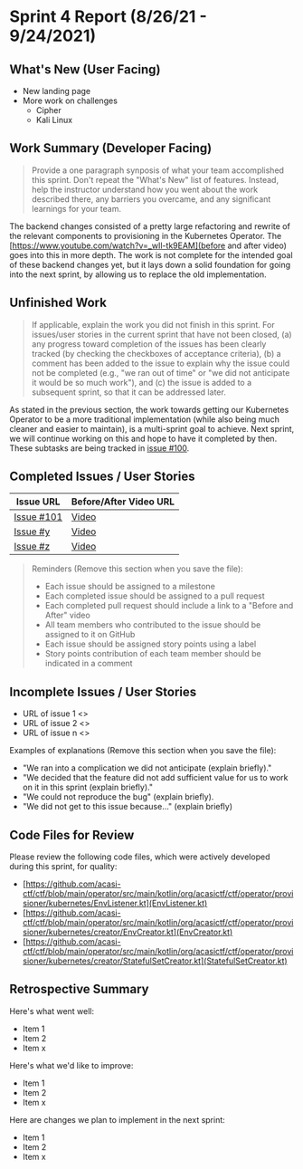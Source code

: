 # Sprint 4 Report (8/26/21 - 9/24/2021)

## What's New (User Facing)
* New landing page
* More work on challenges
  * Cipher
  * Kali Linux

## Work Summary (Developer Facing)
> Provide a one paragraph synposis of what your team accomplished this sprint. Don't repeat the "What's New" list of features. Instead, help the instructor understand how you went about the work described there, any barriers you overcame, and any significant learnings for your team.

The backend changes consisted of a pretty large refactoring and rewrite of the relevant components to provisioning in
the Kubernetes Operator. The [https://www.youtube.com/watch?v=_wIl-tk9EAM](before and after video) goes into this in
more depth. The work is not complete for the intended goal of these backend changes yet, but it lays down a solid
foundation for going into the next sprint, by allowing us to replace the old implementation.

## Unfinished Work
> If applicable, explain the work you did not finish in this sprint. For issues/user stories in the current sprint that
> have not been closed, (a) any progress toward completion of the issues has been clearly tracked (by checking the checkboxes
> of acceptance criteria), (b) a comment has been added to the issue to explain why the issue could not be completed
> (e.g., "we ran out of time" or "we did not anticipate it would be so much work"), and (c) the issue is added to a subsequent
> sprint, so that it can be addressed later.

As stated in the previous section, the work towards getting our Kubernetes Operator to be a more traditional
implementation (while also being much cleaner and easier to maintain), is a multi-sprint goal to achieve.
Next sprint, we will continue working on this and hope to have it completed by then. These subtasks are
being tracked in [issue #100](https://github.com/acasi-ctf/ctf/issues/100).

## Completed Issues / User Stories
|Issue URL | Before/After Video URL|
|----------|-----------------------|
|[Issue #101](https://github.com/acasi-ctf/ctf/issues/101) | [Video](https://www.youtube.com/watch?v=_wIl-tk9EAM)
|[Issue #y](https://github.com/your_repo/file_extension)   | [Video](https://youtube.com/file_extension)
|[Issue #z](https://github.com/your_repo/file_extension)   | [Video](https://youtube.com/file_extension)

> Reminders (Remove this section when you save the file):
> * Each issue should be assigned to a milestone
> * Each completed issue should be assigned to a pull request
> * Each completed pull request should include a link to a "Before and After" video
> * All team members who contributed to the issue should be assigned to it on GitHub
> * Each issue should be assigned story points using a label
> * Story points contribution of each team member should be indicated in a comment

## Incomplete Issues / User Stories
* URL of issue 1 <<One sentence explanation of why issue was not completed>>
* URL of issue 2 <<One sentence explanation of why issue was not completed>>
* URL of issue n <<One sentence explanation of why issue was not completed>>

Examples of explanations (Remove this section when you save the file):
* "We ran into a complication we did not anticipate (explain briefly)."
* "We decided that the feature did not add sufficient value for us to work on it in this sprint (explain briefly)."
* "We could not reproduce the bug" (explain briefly).
* "We did not get to this issue because..." (explain briefly)

## Code Files for Review
Please review the following code files, which were actively developed during this sprint, for quality:
* [https://github.com/acasi-ctf/ctf/blob/main/operator/src/main/kotlin/org/acasictf/ctf/operator/provisioner/kubernetes/EnvListener.kt](EnvListener.kt)
* [https://github.com/acasi-ctf/ctf/blob/main/operator/src/main/kotlin/org/acasictf/ctf/operator/provisioner/kubernetes/creator/EnvCreator.kt](EnvCreator.kt)
* [https://github.com/acasi-ctf/ctf/blob/main/operator/src/main/kotlin/org/acasictf/ctf/operator/provisioner/kubernetes/creator/StatefulSetCreator.kt](StatefulSetCreator.kt)

## Retrospective Summary
Here's what went well:
* Item 1
* Item 2
* Item x

Here's what we'd like to improve:
* Item 1
* Item 2
* Item x
  
Here are changes we plan to implement in the next sprint:
* Item 1
* Item 2
* Item x
